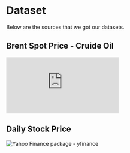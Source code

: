 # Dataset

Below are the sources that we got our datasets.

## Brent Spot Price - Cruide Oil

![Europe Brent Spot Price FOB (Dollars per Barrel)](https://www.eia.gov/dnav/pet/hist/rbrteD.htm)

## Daily Stock Price

![Yahoo Finance package - yfinance](https://pypi.org/project/yfinance/)